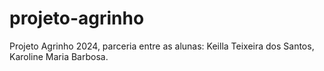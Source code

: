 # projeto-agrinho
Projeto Agrinho 2024, parceria entre as alunas: Keilla Teixeira dos Santos, Karoline Maria Barbosa.
